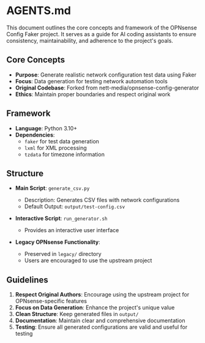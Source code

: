 # AGENTS.md

This document outlines the core concepts and framework of the OPNsense Config Faker project. It serves as a guide for AI coding assistants to ensure consistency, maintainability, and adherence to the project's goals.

## Core Concepts

- **Purpose**: Generate realistic network configuration test data using Faker
- **Focus**: Data generation for testing network automation tools
- **Original Codebase**: Forked from nett-media/opnsense-config-generator
- **Ethics**: Maintain proper boundaries and respect original work

## Framework

- **Language**: Python 3.10+
- **Dependencies**:
  - `faker` for test data generation
  - `lxml` for XML processing
  - `tzdata` for timezone information

## Structure

- **Main Script**: `generate_csv.py`
  - Description: Generates CSV files with network configurations
  - Default Output: `output/test-config.csv`

- **Interactive Script**: `run_generator.sh`
  - Provides an interactive user interface

- **Legacy OPNsense Functionality**:
  - Preserved in `legacy/` directory
  - Users are encouraged to use the upstream project

## Guidelines

1. **Respect Original Authors**: Encourage using the upstream project for OPNsense-specific features
2. **Focus on Data Generation**: Enhance the project's unique value
3. **Clean Structure**: Keep generated files in `output/`
4. **Documentation**: Maintain clear and comprehensive documentation
5. **Testing**: Ensure all generated configurations are valid and useful for testing
